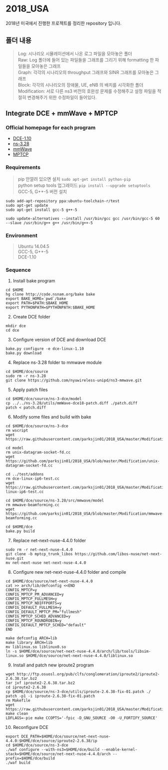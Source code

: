 # 2018_USA
2018년 미국에서 진행한 프로젝트를 정리한 repository 입니다.

## 폴더 내용
> Log: 시나리오 시뮬레이션에서 나온 로그 파일을 모아놓은 폴더  
> Raw: Log 폴더에 들어 있는 파일들을 그래프를 그리기 위해 formatting 한 파일들을 모아놓은 그래프  
> Graph: 각각의 시나리오의 throughput 그래프와 SINR 그래프를 모아놓은 그래프  
> Block: 각각의 시나리오의 장애물, UE, eNB 의 배치를 시각화한 폴더  
> Modification: 서로 다른 ns3 버전의 호완성 문제를 수정해주고 설정 파일을 적절히 변경해주기 위한 수정파일이 들어있다.

## Integrate DCE + mmWave + MPTCP

### Official homepage for each program
- [DCE-1.10](https://ns-3-dce.readthedocs.io/en/dce-1.10/getting-started.html)
- [ns-3.28](https://www.nsnam.org/doxygen/index.html)
- [mmWave](https://github.com/nyuwireless-unipd/ns3-mmwave)
- [MPTCP](https://www.multipath-tcp.org)

### Requirements
> pip 안깔려 있으면 설치 `sudo apt-get install python-pip`  
> python setup tools 업그레이드 `pip install --upgrade setuptools`  
> GCC-5, G++-5 버전 설치
```
sudo add-apt-repository ppa:ubuntu-toolchain-r/test
sudo apt-get update
sudo apt-get install gcc-5 g++-5

sudo update-alternatives --install /usr/bin/gcc gcc /usr/bin/gcc-5 60 --slave /usr/bin/g++ g++ /usr/bin/g++-5
```

### Environment
> Ubuntu 14.04.5  
> GCC-5, G++-5  
> DCE-1.10  

### Sequence
1. Install bake program  
```
cd $HOME
hg clone http://code.nsnam.org/bake bake
export BAKE_HOME=`pwd`/bake
export PATH=$PATH:$BAKE_HOME
export PYTHONPATH=$PYTHONPATH:$BAKE_HOME
```
2. Create DCE folder
```
mkdir dce
cd dce
```

3. Configure version of DCE and download DCE
```
bake.py configure -e dce-linux-1.10
bake.py download
```

4. Replace ns-3.28 folder to mmwave module
```
cd $HOME/dce/source
sudo rm -r ns-3.28
git clone https://github.com/nyuwireless-unipd/ns3-mmwave.git
```

5. Apply patch files
```
cd $HOME/dce/source/ns-3-dce/model
cp ../../ns-3.28/utils/mmWave-dce18-patch.diff ./patch.diff
patch < patch.diff
```

6. Modify some files and build with bake
```
cd $HOME/dce/source/ns-3-dce
rm wscript
wget https://raw.githubusercontent.com/parksjin01/2018_USA/master/Modification/wscript

cd model
rm unix-datagram-socket-fd.cc
wget https://github.com/parksjin01/2018_USA/blob/master/Modification/unix-datagram-socket-fd.cc

cd ../test/addons
rm dce-linux-ip6-test.cc
wget https://raw.githubusercontent.com/parksjin01/2018_USA/master/Modification/dce-linux-ip6-test.cc

cd $HOME/dce/source/ns-3.28/src/mmwave/model
rm mmwave-beamforming.cc
wget https://github.com/parksjin01/2018_USA/blob/master/Modification/mmwave-beamforming.cc

cd $HOME/dce
bake.py build
```

7. Replace net-next-nuse-4.4.0 folder
```
sudo rm -r net-next-nuse-4.4.0
git clone -b mptcp_trunk_libos https://github.com/libos-nuse/net-next-nuse.git
mv net-next-nuse net-next-nuse-4.4.0
```

8. Configure new net-next-nuse-4.4.0 folder and compile
```
cd $HOME/dce/source/net-next-nuse-4.4.0
cat >> arch/lib/defconfig <<END
CONFIG_MPTCP=y
CONFIG_MPTCP_PM_ADVANCED=y
CONFIG_MPTCP_FULLMESH=y
CONFIG_MPTCP_NDIFFPORTS=y
CONFIG_DEFAULT_FULLMESH=y
CONFIG_DEFAULT_MPTCP_PM="fullmesh"
CONFIG_MPTCP_SCHED_ADVANCED=y
CONFIG_MPTCP_ROUNDROBIN=y
CONFIG_DEFAULT_MPTCP_SCHED="default"
END

make defconfig ARCH=lib
make library ARCH=lib
mv liblinux.so liblinux0.so
ln -s $HOME/dce/source/net-next-nuse-4.4.0/arch/lib/tools/libsim-linux.so $HOME/dce/source/net-next-nuse-4.4.0/liblinux.so
```

9. Install and patch new iproute2 program
```
wget http://ftp.osuosl.org/pub/clfs/conglomeration/iproute2/iproute2-2.6.38.tar.bz2
tar jxf iproute2-2.6.38.tar.bz2
cd iproute2-2.6.38
cp $HOME/dce/source/ns-3-dce/utils/iproute-2.6.38-fix-01.patch ./
patch -p1 -i iproute-2.6.38-fix-01.patch
rm Makefile
wget https://raw.githubusercontent.com/parksjin01/2018_USA/master/Modification/Makefile
make clean
LDFLAGS=-pie make CCOPTS='-fpic -D_GNU_SOURCE -O0 -U_FORTIFY_SOURCE'
```

10. Reconfigure DCE
```
export DCE_PATH=$HOME/dce/source/net-next-nuse-4.4.0:$HOME/dce/source/iproute2-2.6.38/ip
cd $HOME/dce/source/ns-3-dce
./waf configure --with-ns3=$HOME/dce/build --enable-kernel-stack=$HOME/dce/source/net-next-nuse-4.4.0/arch --prefix=$HOME/dce/build
./waf build
```
